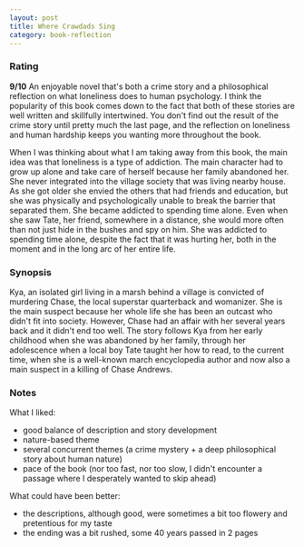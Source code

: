 ```yaml
---
layout: post
title: Where Crawdads Sing
category: book-reflection
---
```


### Rating
**9/10** An enjoyable novel that's both a crime story and a philosophical reflection on what loneliness does to human psychology. I think the popularity of this book comes down to the fact that both of these stories are well written and skillfully intertwined. You don't find out the result of the crime story until pretty much the last page, and the reflection on loneliness and human hardship keeps you wanting more throughout the book.

When I was thinking about what I am taking away from this book, the main idea was that loneliness is a type of addiction. The main character had to grow up alone and take care of herself because her family abandoned her. She never integrated into the village society that was living nearby house. As she got older she envied the others that had friends and education, but she was physically and psychologically unable to break the barrier that separated them. She became addicted to spending time alone. Even when she saw Tate, her friend, somewhere in a distance, she would more often than not just hide in the bushes and spy on him. She was addicted to spending time alone, despite the fact that it was hurting her, both in the moment and in the long arc of her entire life.

### Synopsis
Kya, an isolated girl living in a marsh behind a village is convicted of murdering Chase, the local superstar quarterback and womanizer. She is the main suspect because her whole life she has been an outcast who didn't fit into society. However, Chase had an affair with her several years back and it didn't end too well. The story follows Kya from her early childhood when she was abandoned by her family, through her adolescence when a local boy Tate taught her how to read, to the current time, when she is a well-known march encyclopedia author and now also a main suspect in a killing of Chase Andrews.

### Notes
What I liked:
- good balance of description and story development
- nature-based theme
- several concurrent themes (a crime mystery + a deep philosophical story about human nature)
- pace of the book (nor too fast, nor too slow, I didn't encounter a passage where I desperately wanted to skip ahead)

What could have been better:
- the descriptions, although good, were sometimes a bit too flowery and pretentious for my taste
- the ending was a bit rushed, some 40 years passed in 2 pages